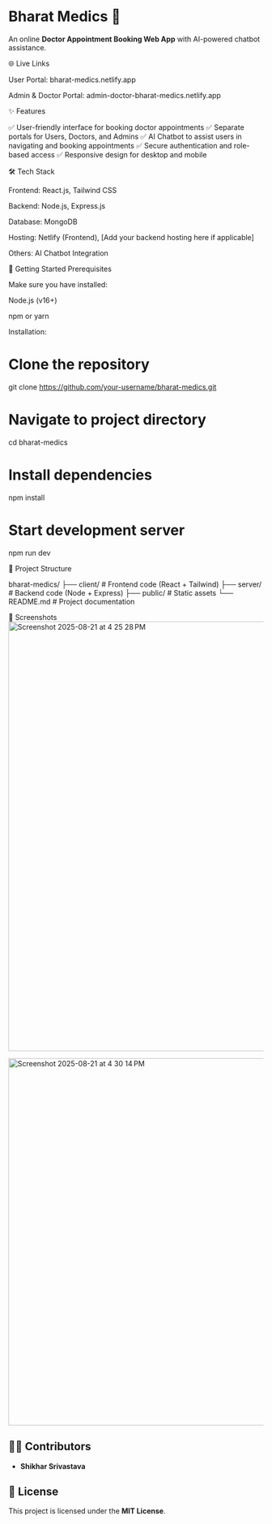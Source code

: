 # **Bharat Medics** 🏥  

An online **Doctor Appointment Booking Web App** with AI-powered chatbot assistance.  

🌐 Live Links

User Portal: bharat-medics.netlify.app

Admin & Doctor Portal: admin-doctor-bharat-medics.netlify.app

✨ Features

✅ User-friendly interface for booking doctor appointments
✅ Separate portals for Users, Doctors, and Admins
✅ AI Chatbot to assist users in navigating and booking appointments
✅ Secure authentication and role-based access
✅ Responsive design for desktop and mobile

🛠️ Tech Stack

Frontend: React.js, Tailwind CSS

Backend: Node.js, Express.js

Database: MongoDB

Hosting: Netlify (Frontend), [Add your backend hosting here if applicable]

Others: AI Chatbot Integration

🚀 Getting Started
Prerequisites

Make sure you have installed:

Node.js (v16+)

npm or yarn

Installation:

# Clone the repository
git clone https://github.com/your-username/bharat-medics.git

# Navigate to project directory
cd bharat-medics

# Install dependencies
npm install

# Start development server
npm run dev

📂 Project Structure

bharat-medics/
├── client/          # Frontend code (React + Tailwind)
├── server/          # Backend code (Node + Express)
├── public/          # Static assets
└── README.md        # Project documentation






📸 Screenshots
<img width="1422" height="847" alt="Screenshot 2025-08-21 at 4 25 28 PM" src="https://github.com/user-attachments/assets/99d3ae9f-c8f2-4818-81af-e60a313c5378" />

<img width="1156" height="724" alt="Screenshot 2025-08-21 at 4 30 14 PM" src="https://github.com/user-attachments/assets/75c26351-d8b9-49b3-83bd-f482847b91f1" />

## 👨‍💻 **Contributors**  
- **Shikhar Srivastava**  

## 📜 **License**  
This project is licensed under the **MIT License**.  
